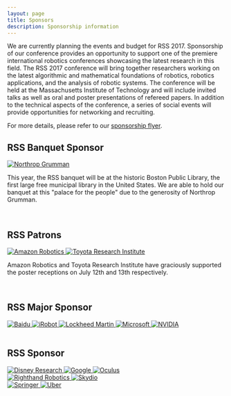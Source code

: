 ```yaml
---
layout: page
title: Sponsors
description: Sponsorship information
---
```


We are currently planning the events and budget for RSS 2017. Sponsorship of
our conference provides an opportunity to support one of the premiere
international robotics conferences showcasing the latest research in this
field. The RSS 2017 conference will bring together researchers working on the
latest algorithmic and mathematical foundations of robotics, robotics
applications, and the analysis of robotic systems. The conference will be held
at the Massachusetts Institute of Technology and will include invited talks as
well as oral and poster presentations of refereed papers. In addition to the
technical aspects of the conference, a series of social events will
provide opportunities for networking and recruiting.

For more details, please refer to our [sponsorship flyer](/docs/RSS2017_Sponsorship.pdf).

<div class="text-center" id="ss-banquet">
<h2>RSS Banquet Sponsor</h2>

<a href="http://www.northropgrumman.com/">
  <img src="{{ site.baseurl }}/images/sponsors/northropgrumman.png"
       alt="Northrop Grumman"/>
</a>

<p class="text-left">
This year, the RSS banquet will be at the historic Boston Public Library, the
first large free municipal library in the United States. We are able to hold our
banquet at this "palace for the people" due to the generosity of Northrop
Grumman.
</p>
</div>

<br/>

<div class="text-center" id="ss-patron">
<h2>RSS Patrons</h2>

<a href="https://www.amazonrobotics.com/">
  <img src="{{ site.baseurl }}/images/sponsors/amazonrobotics.jpg"
       alt="Amazon Robotics"/>
</a>

<a href="http://www.tri.global/">
  <img src="{{ site.baseurl }}/images/sponsors/tri.png"
       alt="Toyota Research Institute"/>
</a>

<p class="text-left">
Amazon Robotics and Toyota Research Institute have graciously supported the
poster receptions on July 12th and 13th respectively.
</p>
</div>

<br/>

<div class="text-center" id="ss-major">
<h2>RSS Major Sponsor</h2>
<a href="http://www.baidu.com/">
  <img src="{{ site.baseurl }}/images/sponsors/baidu.png"
       alt="Baidu"/>
</a>

<a href="http://www.irobot.com/">
  <img src="{{ site.baseurl }}/images/sponsors/irobot.jpg"
       alt="iRobot" style="margin-bottom: -18px;"/>
</a>

<a href="http://www.lockheedmartin.com/">
  <img src="{{ site.baseurl }}/images/sponsors/lockheedmartin.png"
       alt="Lockheed Martin"/>
</a>

<a href="https://www.microsoft.com/">
  <img src="{{ site.baseurl }}/images/sponsors/microsoft.png"
       alt="Microsoft"/>
</a>

<a href="http://www.nvidia.com/">
  <img src="{{ site.baseurl }}/images/sponsors/nvidia.png"
       alt="NVIDIA"/>
</a>
</div>

<br/>

<div class="text-center" id="ss-sponsor">
<h2>RSS Sponsor</h2>
<a href="http://www.disneyresearch.com/">
  <img src="{{ site.baseurl }}/images/sponsors/disneyresearch.png"
       alt="Disney Research"/>
</a>

<a href="https://www.google.com/">
  <img src="{{ site.baseurl }}/images/sponsors/google.jpg"
       alt="Google"/>
</a>

<a href="https://www.oculus.com/">
  <img src="{{ site.baseurl }}/images/sponsors/oculus.png"
       alt="Oculus"/>
</a>

<br/>

<a href="https://www.righthandrobotics.com/">
  <img src="{{ site.baseurl }}/images/sponsors/righthandrobotics.png"
       alt="Righthand Robotics"/>
</a>

<a href="https://www.skydio.com/">
  <img src="{{ site.baseurl }}/images/sponsors/skydio.png"
       alt="Skydio"/>
</a>

<br/>

<a href="http://www.springer.com/gp/">
  <img src="{{ site.baseurl }}/images/sponsors/springer.png"
       alt="Springer"/>
</a>

<a href="https://www.uber.com/info/atg/">
  <img src="{{ site.baseurl }}/images/sponsors/uber.jpg"
       alt="Uber"/>
</a>
</div>

<br/><br/>
